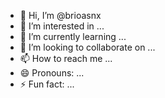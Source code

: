 - 👋 Hi, I’m @brioasnx
- 👀 I’m interested in ...
- 🌱 I’m currently learning ...
- 💞️ I’m looking to collaborate on ...
- 📫 How to reach me ...
- 😄 Pronouns: ...
- ⚡ Fun fact: ...

<!---
brioasnx/brioasnx is a ✨ special ✨ repository because its `README.md` (this file) appears on your GitHub profile.
You can click the Preview link to take a look at your changes.
--->

